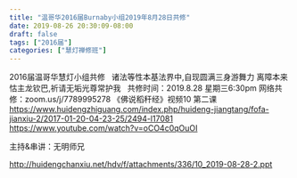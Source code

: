 ```yaml
---
title: "温哥华2016届Burnaby小组2019年8月28日共修"
date: 2019-08-26 20:30:09-08:00
draft: false
tags: ["2016届"]
categories: ["慧灯禅修班"]
---
```

2016届温哥华慧灯小组共修
 
诸法等性本基法界中,自现圆满三身游舞力
离障本来怙主龙钦巴,祈请无垢光尊常护我
 
共修时间：2019.8.28 星期三6:30pm
网络共修：zoom.us/j/7789995278
《佛说稻秆经》视频10 第二课
 
https://www.huidengzhiguang.com/index.php/huideng-jiangtang/fofa-jianxiu-2/2017-01-20-04-23-25/2494-l17081
https://www.youtube.com/watch?v=oCO4c0qOuOI

主持&串讲：无明师兄

 http://huidengchanxiu.net/hdv/f/attachments/336/10_2019-08-28-2.ppt
